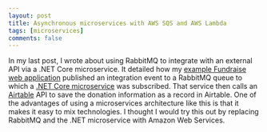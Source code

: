 ```yaml
---
layout: post
title: Asynchronous microservices with AWS SQS and AWS Lambda
tags: [microservices]
comments: false
---
```


In my last post, I wrote about using RabbitMQ to integrate with an external API via a .NET Core microservice. 
It detailed how my [example Fundraise web application](https://github.com/alindgren/Fundraise) published an 
integration event to a RabbitMQ queue to which a 
[.NET Core microservice](https://github.com/alindgren/Fundraise.AirtableIntegration) was subscribed. 
That service then calls an [Airtable](https://airtable.com/invite/r/COvTRNbi) API to save the donation 
information as a record in Airtable. One of the advantages of using a microservices architecture like this is 
that it makes it easy to mix technologies. I thought I would try this out by replacing RabbitMQ and the .NET 
microservice with Amazon Web Services.

